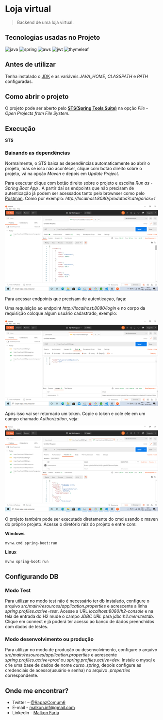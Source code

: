 # Loja virtual

> Backend de uma loja virtual.

## Tecnologias usadas no Projeto

![java]
![spring]
![aws]
![jwt]
![thymeleaf]

## Antes de utilizar

Tenha instalado o [JDK](https://www.oracle.com/br/java/technologies/javase/javase-jdk8-downloads.html) e as variáveis _JAVA_HOME_, _CLASSPATH_ e _PATH_ configuradas.

## Como abrir o projeto

O projeto pode ser aberto pelo [**STS(Spring Tools Suite)**](https://spring.io/tools) na opção _File - Open Projects from File System_.

## Execução

**STS**

### Baixando as dependências

Normalmente, o STS baixa as dependências automaticamente ao abrir o projeto, mas se isso não acontecer, clique com botão direito sobre o projeto, vá na opção _Maven_ e depois em _Update Project_.

Para executar clique com botão direito sobre o projeto e escolha _Run as - Spring Boot App_ . A partir daí os endpoints que não precisam de autenticação já podem ser acessados tanto pelo brownser como pelo [Postman](https://www.postman.com/downloads/). Como por exemplo: _http://localhost:8080/produtos?categorias=1_

![](postman.png)

Para acessar endpoints que precisam de autenticaçao, faça:

Uma requisição ao endpoint _http://localhost:8080/login_ e no corpo da requisição coloque algum usuário cadastrado, exemplo:

![](postman2.png)

Após isso vai ser retornado um token. Copie o token e cole ele em um campo chamado _Authorization_, veja:

![](postman3.png)

O projeto também pode ser executado diretamente do cmd usando o maven do próprio projeto. Acesse o diretório raiz do projeto e entre com:

**Windows**

```
mvnw.cmd spring-boot:run
```

**Linux**

```
mvnw spring-boot:run
```

## Configurando DB

### Modo Test

Para utilizar no modo test não é necessário ter db instalado, configure o arquivo _src/main/resources/application.properties_ e acrescente a linha _spring.profiles.active=test_. Acesse a URL _localhost:8080/h2-console_ e na tela de entrada do H2 mude o campo _JDBC URL_ para _jdbc:h2:mem:testdb_. Clique em connect e já poderá ter acesso ao banco de dados preenchidos com dados de testes.

### Modo desenvolvimento ou produção

Para utilizar no modo de produção ou desenvolvimento, configure o arquivo _src/main/resources/application.properties_ e acrescente _spring.profiles.active=prod_ ou _spring.profiles.active=dev_. Instale o mysql e crie uma base de dados de nome _curso_spring_,
depois configure as credenciais de acesso(usuário e senha) no arquivo _.properties_ correspondente.

## Onde me encontrar?

- Twitter – [@RapazComum6](https://twitter.com/RapazComum6)
- E-mail - malkon.inf@gmail.com
- Linkedin - [Malkon Faria](https://www.linkedin.com/in/malkon-faria-1843b81a7/)

<!-- Markdown link & img dfn's -->

[java]: https://img.shields.io/badge/Java-Java%201.8-green
[spring]: https://img.shields.io/badge/spring--boot-2.1.13-green
[aws]: https://img.shields.io/badge/Amazon-AWS-brightgreen
[jwt]: https://img.shields.io/badge/Token-JWT.IO-red
[thymeleaf]: https://img.shields.io/badge/Template-Thymeleaf-yellowgreen
